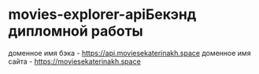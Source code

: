 # movies-explorer-apiБекэнд дипломной работы

доменное имя бэка - https://api.moviesekaterinakh.space доменное имя сайта - https://moviesekaterinakh.space
